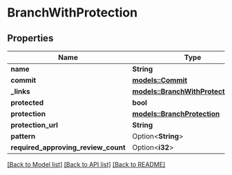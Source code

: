 # BranchWithProtection

## Properties

Name | Type | Description | Notes
------------ | ------------- | ------------- | -------------
**name** | **String** |  | 
**commit** | [**models::Commit**](commit.md) |  | 
**_links** | [**models::BranchWithProtectionLinks**](branch_with_protection__links.md) |  | 
**protected** | **bool** |  | 
**protection** | [**models::BranchProtection**](branch-protection.md) |  | 
**protection_url** | **String** |  | 
**pattern** | Option<**String**> |  | [optional]
**required_approving_review_count** | Option<**i32**> |  | [optional]

[[Back to Model list]](../README.md#documentation-for-models) [[Back to API list]](../README.md#documentation-for-api-endpoints) [[Back to README]](../README.md)


